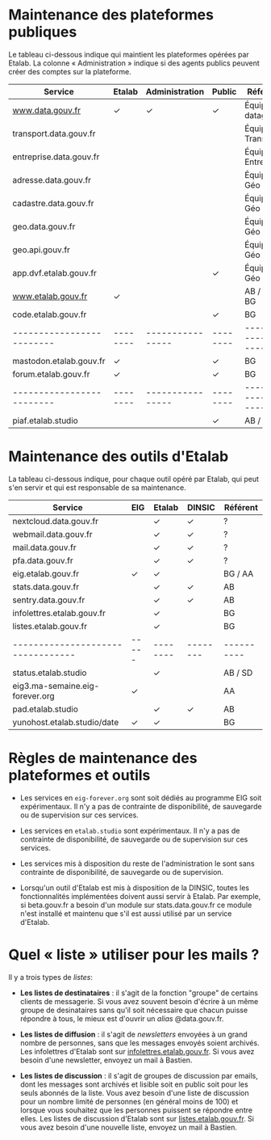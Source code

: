 # Maintenance des plateformes publiques

Le tableau ci-dessous indique qui maintient les plateformes opérées
par Etalab.  La colonne « Administration » indique si des agents
publics peuvent créer des comptes sur la plateforme.

| Service                 | Etalab | Administration | Public | Référent          |
|-------------------------|--------|----------------|--------|-------------------|
| www.data.gouv.fr        | ✓      | ✓              | ✓      | Équipe datagouv   |
| transport.data.gouv.fr  |        |                |        | Équipe Transport  |
| entreprise.data.gouv.fr |        |                |        | Équipe Entreprise |
| adresse.data.gouv.fr    |        |                |        | Équipe Géo        |
| cadastre.data.gouv.fr   |        |                |        | Équipe Géo        |
| geo.data.gouv.fr        |        |                |        | Équipe Géo        |
| geo.api.gouv.fr         |        |                |        | Équipe Géo        |
| app.dvf.etalab.gouv.fr  |        |                | ✓      | Équipe Géo / MP   |
| www.etalab.gouv.fr      | ✓      |                |        | AB / SD / BG      |
| code.etalab.gouv.fr     |        |                | ✓      | BG                |
|-------------------------|--------|----------------|--------|-------------------|
| mastodon.etalab.gouv.fr | ✓      |                | ✓      | BG                |
| forum.etalab.gouv.fr    | ✓      |                | ✓      | BG                |
|-------------------------|--------|----------------|--------|-------------------|
| piaf.etalab.studio      |        |                | ✓      | AB / GL           |

# Maintenance des outils d'Etalab

La tableau ci-dessous indique, pour chaque outil opéré par Etalab, qui
peut s'en servir et qui est responsable de sa maintenance.

| Service                         | EIG | Etalab | DINSIC | Référent |
|---------------------------------|-----|--------|--------|----------|
| nextcloud.data.gouv.fr          |     | ✓      | ✓      | ?        |
| webmail.data.gouv.fr            |     | ✓      | ✓      | ?        |
| mail.data.gouv.fr               |     | ✓      | ✓      | ?        |
| pfa.data.gouv.fr                |     | ✓      | ✓      | ?        |
| eig.etalab.gouv.fr              | ✓   | ✓      |        | BG / AA  |
| stats.data.gouv.fr              |     | ✓      | ✓      | AB       |
| sentry.data.gouv.fr             |     | ✓      | ✓      | AB       |
| infolettres.etalab.gouv.fr      |     | ✓      |        | BG       |
| listes.etalab.gouv.fr           |     | ✓      |        | BG       |
|---------------------------------|-----|--------|--------|----------|
| status.etalab.studio            |     | ✓      |        | AB / SD  |
| eig3.ma-semaine.eig-forever.org | ✓   |        |        | AA       |
| pad.etalab.studio               |     | ✓      | ✓      | AB       |
| yunohost.etalab.studio/date     | ✓   | ✓      |        | BG       |

# Règles de maintenance des plateformes et outils

- Les services en `eig-forever.org` sont soit dédiés au programme EIG
  soit expérimentaux.  Il n'y a pas de contrainte de disponibilité, de
  sauvegarde ou de supervision sur ces services.

- Les services en `etalab.studio` sont expérimentaux.  Il n'y a pas de
  contrainte de disponibilité, de sauvegarde ou de supervision sur ces
  services.

- Les services mis à disposition du reste de l'administration le sont
  sans contrainte de disponibilité, de sauvegarde ou de supervision.

- Lorsqu'un outil d'Etalab est mis à disposition de la DINSIC, toutes
  les fonctionnalités implémentées doivent aussi servir à Etalab.  Par
  exemple, si beta.gouv.fr a besoin d'un module sur stats.data.gouv.fr
  ce module n'est installé et maintenu que s'il est aussi utilisé par
  un service d'Etalab.

# Quel « liste » utiliser pour les mails ?

Il y a trois types de _listes_:

- **Les listes de destinataires** : il s'agit de la fonction "groupe"
  de certains clients de messagerie.  Si vous avez souvent besoin
  d'écrire à un même groupe de desinataires sans qu'il soit nécessaire
  que chacun puisse répondre à tous, le mieux est d'ouvrir un _alias_
  @data.gouv.fr.
  
- **Les listes de diffusion** : il s'agit de _newsletters_ envoyées à
  un grand nombre de personnes, sans que les messages envoyés soient
  archivés.  Les infolettres d'Etalab sont sur
  [infolettres.etalab.gouv.fr](https://infolettres.etalab.gouv.fr/). Si
  vous avez besoin d'une newsletter, envoyez un mail à
  Bastien.  

- **Les listes de discussion** : il s'agit de groupes de discussion
  par emails, dont les messages sont archivés et lisible soit en
  public soit pour les seuls abonnés de la liste.  Vous avez besoin
  d'une liste de discussion pour un nombre limité de personnes (en
  général moins de 100) et lorsque vous souhaitez que les personnes
  puissent se répondre entre elles.  Les listes de discussion d'Etalab
  sont sur
  [listes.etalab.gouv.fr](https://listes.etalab.gouv.fr/listinfo).  Si
  vous avez besoin d'une nouvelle liste, envoyez un mail à Bastien.

